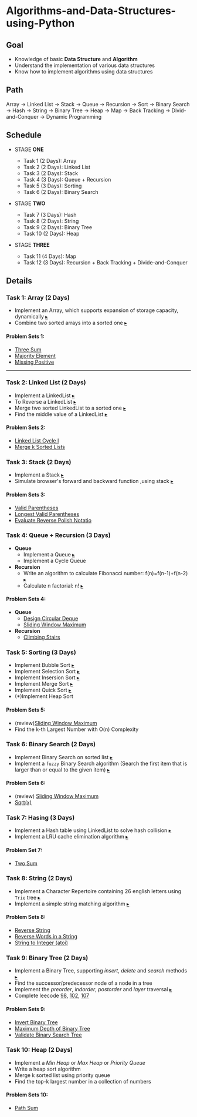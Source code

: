 # Algorithms-and-Data-Structures-using-Python

## Goal
  - Knowledge of basic **Data Structure** and **Algorithm** 
  - Understand the implementation of various data structures
  - Know how to implement algorithms using data structures
  
## Path
Array -> Linked List -> Stack -> Queue -> Recursion -> Sort -> Binary Search -> Hash -> String -> Binary Tree -> Heap -> Map -> Back Tracking -> Divid-and-Conquer -> Dynamic Programming


## Schedule
- STAGE **ONE**
  - Task 1 (2 Days): Array       
  - Task 2 (2 Days): Linked List
  - Task 3 (2 Days): Stack
  - Task 4 (3 Days): Queue + Recursion
  - Task 5 (3 Days): Sorting
  - Task 6 (2 Days): Binary Search

- STAGE **TWO**
  - Task 7 (3 Days): Hash
  - Task 8 (2 Days): String
  - Task 9 (2 Days): Binary Tree
  - Task 10 (2 Days): Heap
  
- STAGE **THREE**
  
  - Task 11 (4 Days): Map
  - Task 12 (3 Days): Recursion + Back Tracking + Divide-and-Conquer


## Details

### Task 1: Array (2 Days)
- Implement an Array, which supports expansion of storage capacity, dynamically [▸](https://github.com/Pyabecedarian/Algorithms-and-Data-Structures-using-Python/blob/master/Stage_1/Task1_Array/array.py)
- Combine two sorted arrays into a sorted one [▸](https://github.com/Pyabecedarian/Algorithms-and-Data-Structures-using-Python/blob/master/Stage_1/Task1_Array/merge_two_arrays.py)
#### Problem Sets 1:
- [Three Sum](https://leetcode.com/problems/3sum/)
- [Majority Element](https://leetcode.com/problems/majority-element/)
- [Missing Positive](https://leetcode.com/problems/first-missing-positive/)

------------------------------

### Task 2: Linked List (2 Days)
- Implement a LinkedList [▸](https://github.com/Pyabecedarian/Algorithms-and-Data-Structures-using-Python/blob/master/Stage_1/Task2_LinkedList/linkedlist.py)
- To Reverse a LinkedList [▸](https://github.com/Pyabecedarian/Algorithms-and-Data-Structures-using-Python/blob/master/Stage_1/Task2_LinkedList/reverse_linkedlist.py)
- Merge two sorted LinkedList to a sorted one [▸](https://github.com/Pyabecedarian/Algorithms-and-Data-Structures-using-Python/blob/master/Stage_1/Task2_LinkedList/merge_linkedlists.py)
- Find the middle value of a LinkedList [▸](https://github.com/Pyabecedarian/Algorithms-and-Data-Structures-using-Python/blob/master/Stage_1/Task2_LinkedList/middle_node.py)
#### Problem Sets 2:
- [Linked List Cycle I](https://leetcode.com/problems/linked-list-cycle/)
- [Merge k Sorted Lists](https://leetcode.com/problems/merge-k-sorted-lists/)

### Task 3: Stack (2 Days)
- Implement a Stack [▸](https://github.com/Pyabecedarian/Algorithms-and-Data-Structures-using-Python/blob/master/Stage_1/Task3_Stack/stack.py)
- Simulate browser's forward and backward function ,using stack [▸](https://github.com/Pyabecedarian/Algorithms-and-Data-Structures-using-Python/blob/master/Stage_1/Task3_Stack/browser.py)
#### Problem Sets 3:
- [Valid Parentheses](https://leetcode.com/problems/valid-parentheses/)
- [Longest Valid Parentheses](https://leetcode.com/problems/longest-valid-parentheses/)
- [Evaluate Reverse Polish Notatio](https://leetcode.com/problems/evaluate-reverse-polish-notation/)

### Task 4: Queue + Recursion (3 Days)
- **Queue**
  - Implement a Queue [▸](https://github.com/Pyabecedarian/Algorithms-and-Data-Structures-using-Python/blob/master/Stage_1/Task4_Queue_and_Recursion/queue.py)
  - Implement a Cycle Queue
- **Recursion**
  - Write an algorithm to calculate Fibonacci number: f(n)=f(n-1)+f(n-2) [▸](https://github.com/Pyabecedarian/Algorithms-and-Data-Structures-using-Python/blob/master/Stage_1/Task4_Queue_and_Recursion/fibonacci.py)
  - Calculate n factorial: n! [▸](https://github.com/Pyabecedarian/Algorithms-and-Data-Structures-using-Python/blob/master/Stage_1/Task4_Queue_and_Recursion/recursion.py)
#### Problem Sets 4:
- **Queue**
  - [Design Circular Deque](https://leetcode.com/problems/design-circular-deque/)
  - [Sliding Window Maximum](https://leetcode.com/problems/sliding-window-maximum/)
- **Recursion**
  - [Climbing Stairs](https://leetcode.com/problems/climbing-stairs/)

### Task 5: Sorting (3 Days)
- Implement Bubble Sort [▸](https://github.com/Pyabecedarian/Algorithms-and-Data-Structures-using-Python/blob/master/Stage_1/Task5_Sorting/bubble_sort.py)
- Implement Selection Sort [▸](https://github.com/Pyabecedarian/Algorithms-and-Data-Structures-using-Python/blob/master/Stage_1/Task5_Sorting/selection_sort.py)
- Implement Insersion Sort [▸](https://github.com/Pyabecedarian/Algorithms-and-Data-Structures-using-Python/blob/master/Stage_1/Task5_Sorting/insertion_sort.py)
- Implement Merge Sort [▸](https://github.com/Pyabecedarian/Algorithms-and-Data-Structures-using-Python/blob/master/Stage_1/Task5_Sorting/merge_sort.py)
- Implement Quick Sort [▸](https://github.com/Pyabecedarian/Algorithms-and-Data-Structures-using-Python/blob/master/Stage_1/Task5_Sorting/quick_sort.py)
- (*)Implement Heap Sort
#### Problem Sets 5:
- (review)[Sliding Window Maximum](https://leetcode.com/problems/sliding-window-maximum/)
- Find the k-th Largest Number with O(n) Complexity

### Task 6: Binary Search (2 Days)
- Implement Binary Search on sorted list [▸](https://github.com/Pyabecedarian/Algorithms-and-Data-Structures-using-Python/blob/master/Stage_1/Task6_Binary_Search/binary_search.py)
- Implement a `fuzzy` Binary Search algorithm (Search the first item that is larger than or equal to the given item) [▸](https://github.com/Pyabecedarian/Algorithms-and-Data-Structures-using-Python/blob/master/Stage_1/Task6_Binary_Search/fuzzy_binary_search.py)
#### Problem Sets 6:
- (review) [Sliding Window Maximum](https://leetcode.com/problems/sliding-window-maximum/)
- [Sqrt(x)](https://leetcode.com/problems/sqrtx/)

### Task 7: Hasing (3 Days)
- Implement a Hash table using LinkedList to solve hash collision [▸](https://github.com/Pyabecedarian/Algorithms-and-Data-Structures-using-Python/blob/master/Stage_2/Task7_Hasing/hash_table.py)
- Implement a LRU cache elimination algorithm [▸](https://github.com/Pyabecedarian/Algorithms-and-Data-Structures-using-Python/blob/master/Stage_2/Task7_Hasing/LRU_cache_elimination.py)
#### Problem Set 7:
- [Two Sum](https://leetcode.com/problems/two-sum/)

### Task 8: String (2 Days)
- Implement a Character Repertoire containing 26 english letters using `Trie` tree [▸](https://github.com/Pyabecedarian/Algorithms-and-Data-Structures-using-Python/blob/master/Stage_2/Task8_String/trie.py)
- Implement a simple string matching algorithm [▸](https://github.com/Pyabecedarian/Algorithms-and-Data-Structures-using-Python/blob/master/Stage_2/Task8_String/match_string.py)
#### Problem Sets 8:
- [Reverse String](https://leetcode.com/problems/reverse-string/)
- [Reverse Words in a String](https://leetcode.com/problems/reverse-words-in-a-string/)
- [String to Integer (atoi)](https://leetcode.com/problems/string-to-integer-atoi/)

### Task 9: Binary Tree (2 Days)
- Implement a Binary Tree, supporting *insert*, *delete* and *search* methods [▸](https://github.com/Pyabecedarian/Algorithms-and-Data-Structures-using-Python/blob/master/Stage_2/Task9_Binary_Tree/binary_tree.py)
- Find the successor/predecessor node of a node in a tree 
- Implement the *preorder*, *indorder*, *postorder* and *layer* traversal [▸](https://github.com/Pyabecedarian/Algorithms-and-Data-Structures-using-Python/blob/master/Stage_2/Task9_Binary_Tree/traversals.py)
- Complete leecode [98](), [102](), [107]()
#### Problem Sets 9:
- [Invert Binary Tree](https://leetcode.com/problems/invert-binary-tree/)
- [Maximum Depth of Binary Tree](https://leetcode.com/problems/maximum-depth-of-binary-tree/)
- [Validate Binary Search Tree](https://leetcode.com/problems/validate-binary-search-tree/)

### Task 10: Heap (2 Days)
- Implement a *Min Heap* or *Max Heap* or *Priority Queue*
- Write a heap sort algorithm
- Merge k sorted list using priority queue
- Find the top-k largest number in a collection of numbers
#### Problem Sets 10:
- [Path Sum](https://leetcode.com/problems/path-sum/)
